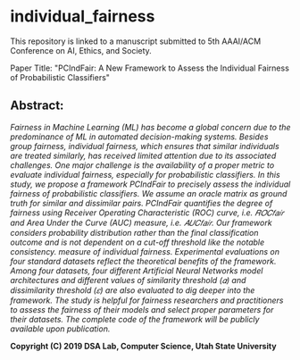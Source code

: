 # individual_fairness
This repository is linked to a manuscript submitted to 5th AAAI/ACM Conference on AI, Ethics, and Society.

Paper Title: "PCIndFair: A New Framework to Assess the Individual Fairness of Probabilistic Classifiers"

## Abstract:
<i>
Fairness in Machine Learning (ML) has become a global concern due to the predominance of ML in automated decision-making systems. Besides group fairness, individual fairness, which ensures that similar individuals are treated similarly, has received limited attention due to its associated challenges. One major challenge is the availability of a proper metric to evaluate individual fairness, especially for probabilistic classifiers. In this study, we propose a framework PCIndFair to precisely assess the individual fairness of probabilistic classifiers. We assume an oracle matrix as ground truth for similar and dissimilar pairs. PCIndFair quantifies the degree of fairness using Receiver Operating Characteristic (ROC) curve, i.e. 𝑅𝑂𝐶𝑓𝑎𝑖𝑟 and Area Under the Curve (AUC) measure, i.e. 𝐴𝑈𝐶𝑓𝑎𝑖𝑟. Our framework considers probability distribution rather than the
final classification outcome and is not dependent on a cut-off threshold like the notable consistency. measure of individual fairness. Experimental evaluations on four standard datasets reflect the theoretical benefits of the framework. Among four datasets, four different Artificial Neural Networks model architectures and different values of similarity threshold (𝛼) and dissimilarity threshold (𝜀) are also evaluated to dig deeper into the framework. The study is helpful for fairness researchers and practitioners to assess the fairness of their models and select proper parameters for their datasets. The complete code of the framework will be publicly available upon publication.
</i>


**Copyright (C) 2019 DSA Lab, Computer Science, Utah State University**

